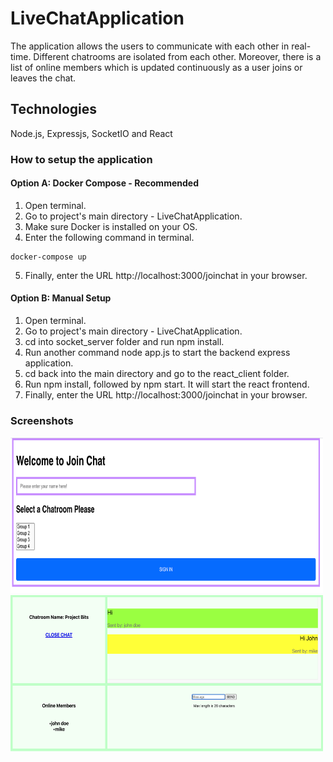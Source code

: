 # LiveChatApplication
The application allows the users to communicate with each other in real-time. Different chatrooms are isolated from each other. 
Moreover, there is a list of online members which is updated continuously as a user joins or leaves the chat.


## Technologies 
Node.js, Expressjs, SocketIO and React

### How to setup the application

#### Option A: Docker Compose - Recommended 

1. Open terminal.
2. Go to project's main directory - LiveChatApplication.
3. Make sure Docker is installed on your OS.
4. Enter the following command in terminal.
```console
docker-compose up  
```
5. Finally, enter the URL http://localhost:3000/joinchat in your browser.

#### Option B: Manual Setup

 1. Open terminal.
 2. Go to project's main directory - LiveChatApplication.
 3. cd into socket_server folder and run npm install.
 4. Run another command node app.js to start the backend express application.
 5. cd back into the main directory and go to the react_client folder.
 6. Run npm install, followed by npm start. It will start the react frontend.
 7. Finally, enter the URL http://localhost:3000/joinchat in your browser.

### Screenshots
<img src="documentation/images/img1.png" width="500px" height="250px">
<img src="documentation/images/img2.png" width="500px" height="250px">